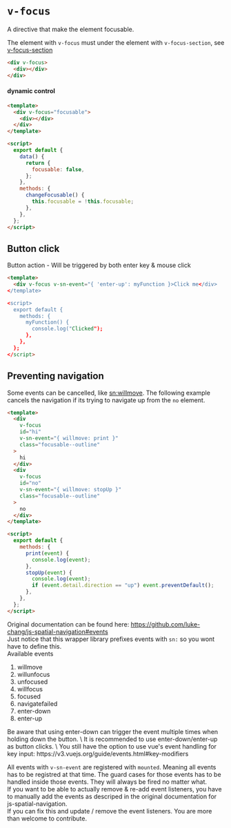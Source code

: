 # `v-focus`

A directive that make the element focusable.

The element with `v-focus` must under the element with `v-focus-section`, see [v-focus-section](#v-focus-section)

```html
<div v-focus>
  <div></div>
</div>
```

#### dynamic control

```html
<template>
  <div v-focus="focusable">
    <div></div>
  </div>
</template>

<script>
  export default {
    data() {
      return {
        focusable: false,
      };
    },
    methods: {
      changeFocusable() {
        this.focusable = !this.focusable;
      },
    },
  };
</script>
```

## Button click

Button action - Will be triggered by both enter key & mouse click

```html
<template>
  <div v-focus v-sn-event="{ 'enter-up': myFunction }>Click me</div>
</template>

<script>
  export default {
    methods: {
      myFunction() {
        console.log("Clicked");
      },
    },
  };
</script>
```

## Preventing navigation

Some events can be cancelled, like [sn:willmove](https://github.com/luke-chang/js-spatial-navigation#snwillmove).
The following example cancels the navigation if its trying to navigate up from the `no` element.

```html
<template>
  <div
    v-focus
    id="hi"
    v-sn-event="{ willmove: print }"
    class="focusable--outline"
  >
    hi
  </div>
  <div
    v-focus
    id="no"
    v-sn-event="{ willmove: stopUp }"
    class="focusable--outline"
  >
    no
  </div>
</template>

<script>
  export default {
    methods: {
      print(event) {
        console.log(event);
      },
      stopUp(event) {
        console.log(event);
        if (event.detail.direction == "up") event.preventDefault();
      },
    },
  };
</script>
```

Original documentation can be found here: https://github.com/luke-chang/js-spatial-navigation#events \
Just notice that this wrapper library prefixes events with `sn:` so you wont have to define this. \
Available events

<ol>
  <li>willmove</li>
  <li>willunfocus</li>
  <li>unfocused</li>
  <li>willfocus</li>
  <li>focused</li>
  <li>navigatefailed</li>
  <li>enter-down</li>
  <li>enter-up </li>
</ol>
Be aware that using enter-down can trigger the event multiple times when holding down the button. \
It is recommended to use enter-down/enter-up as button clicks. \
You still have the option to use vue's event handling for key input: https://v3.vuejs.org/guide/events.html#key-modifiers

All events with `v-sn-event` are registered with `mounted`. Meaning all events has to be registred at that time. The guard cases for those events has to be handled inside those events. They will always be fired no matter what.\
If you want to be able to actually remove & re-add event listeners, you have to manually add the events as descriped in the original documentation for js-spatial-navigation. \
If you can fix this and update / remove the event listeners. You are more than welcome to contribute.
